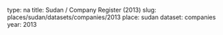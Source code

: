 type: na
title: Sudan / Company Register (2013)
slug: places/sudan/datasets/companies/2013
place: sudan
dataset: companies
year: 2013
